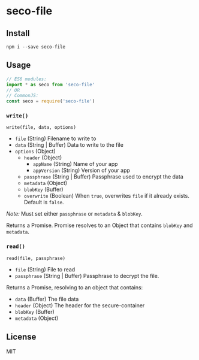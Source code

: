 seco-file
=========

Install
-------

    npm i --save seco-file

Usage
-----

```js
// ES6 modules:
import * as seco from 'seco-file'
// OR
// CommonJS:
const seco = require('seco-file')
```

### `write()`

`write(file, data, options)`

- `file` (String) Filename to write to
- `data` (String | Buffer) Data to write to the file
- `options` (Object)
  - `header` (Object)
    - `appName` (String) Name of your app
    - `appVersion` (String) Version of your app
  - `passphrase` (String | Buffer) Passphrase used to encrypt the data
  - `metadata` (Object)
  - `blobKey` (Buffer)
  - `overwrite` (Boolean) When `true`, overwrites `file` if it already exists. Default is `false`.

_Note:_ Must set either `passphrase` or `metadata` & `blobKey`.

Returns a Promise. Promise resolves to an Object that contains `blobKey` and `metadata`.

### `read()`

`read(file, passphrase)`

- `file` (String) File to read
- `passphrase` (String | Buffer) Passphrase to decrypt the file.

Returns a Promise, resolving to an object that contains:

- `data` (Buffer) The file data
- `header` (Object) The header for the secure-container
- `blobKey` (Buffer)
- `metadata` (Object)

License
-------

MIT
